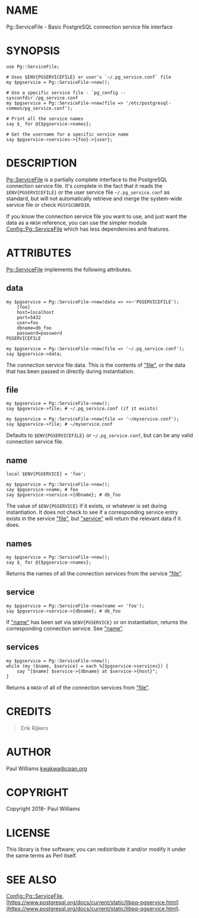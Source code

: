 # NAME

Pg::ServiceFile - Basic PostgreSQL connection service file interface

# SYNOPSIS

    use Pg::ServiceFile;

    # Uses $ENV{PGSERVICEFILE} or user's `~/.pg_service.conf` file
    my $pgservice = Pg::ServiceFile->new();

    # Use a specific service file - `pg_config --sysconfdir`/pg_service.conf
    my $pgservice = Pg::ServiceFile->new(file => '/etc/postgresql-common/pg_service.conf');

    # Print all the service names
    say $_ for @{$pgservice->names};

    # Get the username for a specific service name
    say $pgservice->services->{foo}->{user};

# DESCRIPTION

[Pg::ServiceFile](https://metacpan.org/pod/Pg::ServiceFile) is a partially complete interface to the PostgreSQL
connection service file. It's complete in the fact that it reads the `$ENV{PGSERVICEFILE}` or the user service file `~/.pg_service.conf` as
standard, but will not automatically retrieve and merge the system-wide service
file or check `PGSYSCONFDIR`.

If you know the connection service file you want to use, and just want the data
as a `HASH` reference, you can use the simpler module
[Config::Pg::ServiceFile](https://metacpan.org/pod/Config::Pg::ServiceFile) which has less dependencies and features.

# ATTRIBUTES

[Pg::ServiceFile](https://metacpan.org/pod/Pg::ServiceFile) implements the following attributes.

## data

    my $pgservice = Pg::ServiceFile->new(data => <<~'PGSERVICEFILE');
        [foo]
        host=localhost
        port=5432
        user=foo
        dbname=db_foo
        password=password
    PGSERVICEFILE

    my $pgservice = Pg::ServiceFile->new(file => '~/.pg_service.conf');
    say $pgservice->data;

The connection service file data. This is the contents of ["file"](#file), or the
data that has been passed in directly during instantiation.

## file

    my $pgservice = Pg::ServiceFile->new();
    say $pgservice->file; # ~/.pg_service.conf (if it exists)

    my $pgservice = Pg::ServiceFile->new(file => '~/myservice.conf');
    say $pgservice->file; # ~/myservice.conf

Defaults to `$ENV{PGSERVICEFILE}` or `~/.pg_service.conf`, but can be
any valid connection service file.

## name

    local $ENV{PGSERVICE} = 'foo';

    my $pgservice = Pg::ServiceFile->new();
    say $pgservice->name; # foo
    say $pgservice->service->{dbname}; # db_foo

The value of `$ENV{PGSERVICE}` if it exists, or whatever is set during
instantiation. It does not check to see if a corresponding service entry exists
in the service ["file"](#file), but ["service"](#service) will return the relevant data if
it does.

## names

    my $pgservice = Pg::ServiceFile->new();
    say $_ for @{$pgservice->names};

Returns the names of all the connection services from the service ["file"](#file).

## service

    my $pgservice = Pg::ServiceFile->new(name => 'foo');
    say $pgservice->service->{dbname}; # db_foo

If ["name"](#name) has been set via `$ENV{PGSERVICE}` or on instantiation, returns
the corresponding connection service. See ["name"](#name).

## services

    my $pgservice = Pg::ServiceFile->new();
    while (my ($name, $service) = each %{$pgservice->services}) {
        say "[$name] $service->{dbname} at $service->{host}";
    }

Returns a `HASH` of all of the connection services from ["file"](#file).

# CREDITS

> Erik Rijkers

# AUTHOR

Paul Williams <kwakwa@cpan.org>

# COPYRIGHT

Copyright 2018- Paul Williams

# LICENSE

This library is free software; you can redistribute it and/or modify
it under the same terms as Perl itself.

# SEE ALSO

[Config::Pg::ServiceFile](https://metacpan.org/pod/Config::Pg::ServiceFile),
[https://www.postgresql.org/docs/current/static/libpq-pgservice.html](https://www.postgresql.org/docs/current/static/libpq-pgservice.html).
